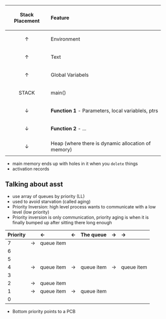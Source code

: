 |<p style="text-align: center;">Stack Placement</p>|Feature|
|:----------------|:-------------|
|<p style="text-align: center;">&uarr;</p>| Environment|
|<p style="text-align: center;">&uarr;</p>| Text |
|<p style="text-align: center;">&uarr;</p>| Global Variabels |
|<p style="text-align: center;">STACK</p>| main() |
|<p style="text-align: center;">&darr;</p>| **Function 1** - Parameters, local variablels, ptrs |
|<p style="text-align: center;">&darr;</p>| **Function 2** -     ... |
|<p style="text-align: center;">&darr;</p>| Heap (where there is dynamic allocation of memory)|

* main memory ends up with holes in it when you `delete` things
* activation records

## Talking about asst
* use array of queues by priority (LL)
* used to avoid starvation (called aging)
* Priority Inversion: high level process wants to communicate with a low level (low priority)
* Priority inversion is only communication, priority aging is when it is finally bumped up after sitting there long enough

|Priority ||&larr;|&larr;|The queue|&rarr;|&rarr;|
|:--|:---|:---|:---|:---|:---|:---|
|7|  &rarr;| queue item|
|6|
|5|
|4|  &rarr;| queue item|  &rarr;| queue item|  &rarr;| queue item|
|3|
|2|  &rarr;| queue item|
|1|  &rarr;| queue item|  &rarr;| queue item|
|0|

* Bottom priority points to a PCB

